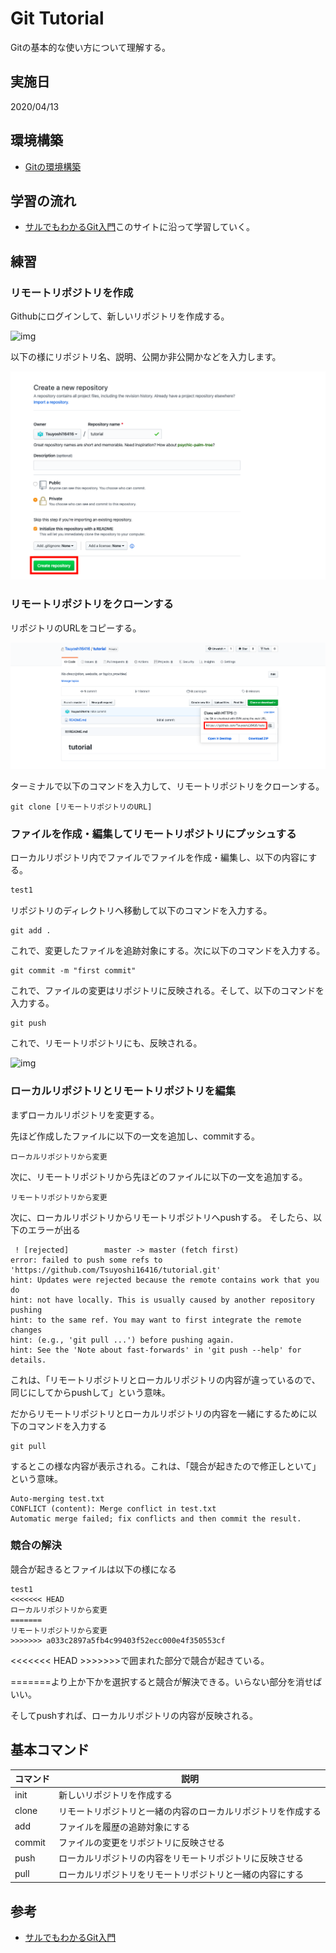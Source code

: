 # Git Tutorial

Gitの基本的な使い方について理解する。

## 実施日

2020/04/13

## 環境構築

- [Gitの環境構築](https://prog-8.com/docs/git-env)

## 学習の流れ

- [サルでもわかるGit入門](https://backlog.com/ja/git-tutorial/)このサイトに沿って学習していく。

## 練習

### リモートリポジトリを作成

Githubにログインして、新しいリポジトリを作成する。

![img](https://github.com/Tsuyoshi16416/GitTutorial/blob/master/img/%E3%82%B9%E3%82%AF%E3%83%AA%E3%83%BC%E3%83%B3%E3%82%B7%E3%83%A7%E3%83%83%E3%83%88%202020-04-12%2015.59.48.png?raw=true)

以下の様にリポジトリ名、説明、公開か非公開かなどを入力します。

![img](https://github.com/ezaki-lab/2020-study/blob/master/git-tutorial/img/%E3%82%B9%E3%82%AF%E3%83%AA%E3%83%BC%E3%83%B3%E3%82%B7%E3%83%A7%E3%83%83%E3%83%88%202020-04-12%2016.00.19.png?raw=true)

### リモートリポジトリをクローンする

リポジトリのURLをコピーする。

![img](https://github.com/ezaki-lab/2020-study/blob/master/git-tutorial/img/%E3%82%B9%E3%82%AF%E3%83%AA%E3%83%BC%E3%83%B3%E3%82%B7%E3%83%A7%E3%83%83%E3%83%88%202020-04-12%2016.40.1.png?raw=true)


ターミナルで以下のコマンドを入力して、リモートリポジトリをクローンする。

```
git clone [リモートリポジトリのURL]
```

### ファイルを作成・編集してリモートリポジトリにプッシュする

ローカルリポジトリ内でファイルでファイルを作成・編集し、以下の内容にする。

```test.txt
test1
```

リポジトリのディレクトリへ移動して以下のコマンドを入力する。

```
git add .
```

これで、変更したファイルを追跡対象にする。次に以下のコマンドを入力する。

```
git commit -m "first commit"
```

これで、ファイルの変更はリポジトリに反映される。そして、以下のコマンドを入力する。

```
git push
```

これで、リモートリポジトリにも、反映される。

![img](https://github.com/Tsuyoshi16416/GitTutorial/blob/master/img/%E3%82%B9%E3%82%AF%E3%83%AA%E3%83%BC%E3%83%B3%E3%82%B7%E3%83%A7%E3%83%83%E3%83%88%202020-04-12%2017.26.01.png?raw=true)

### ローカルリポジトリとリモートリポジトリを編集

まずローカルリポジトリを変更する。

先ほど作成したファイルに以下の一文を追加し、commitする。

```
ローカルリポジトリから変更
```

次に、リモートリポジトリから先ほどのファイルに以下の一文を追加する。

```
リモートリポジトリから変更
```

次に、ローカルリポジトリからリモートリポジトリへpushする。
そしたら、以下のエラーが出る

```
 ! [rejected]        master -> master (fetch first)
error: failed to push some refs to 'https://github.com/Tsuyoshi16416/tutorial.git'
hint: Updates were rejected because the remote contains work that you do
hint: not have locally. This is usually caused by another repository pushing
hint: to the same ref. You may want to first integrate the remote changes
hint: (e.g., 'git pull ...') before pushing again.
hint: See the 'Note about fast-forwards' in 'git push --help' for details.
```

これは、「リモートリポジトリとローカルリポジトリの内容が違っているので、同じにしてからpushして」という意味。

だからリモートリポジトリとローカルリポジトリの内容を一緒にするために以下のコマンドを入力する

```
git pull
```

するとこの様な内容が表示される。これは、「競合が起きたので修正しといて」という意味。

```
Auto-merging test.txt
CONFLICT (content): Merge conflict in test.txt
Automatic merge failed; fix conflicts and then commit the result.
```

### 競合の解決

競合が起きるとファイルは以下の様になる

```
test1
<<<<<<< HEAD
ローカルリポジトリから変更
=======
リモートリポジトリから変更
>>>>>>> a033c2897a5fb4c99403f52ecc000e4f350553cf
```

<<<<<<< HEAD >>>>>>>で囲まれた部分で競合が起きている。

=======より上か下かを選択すると競合が解決できる。いらない部分を消せばいい。

そしてpushすれば、ローカルリポジトリの内容が反映される。



## 基本コマンド
| コマンド | 説明 |
|---|---|
| init | 新しいリポジトリを作成する |
| clone | リモートリポジトリと一緒の内容のローカルリポジトリを作成する |
| add | ファイルを履歴の追跡対象にする |
| commit | ファイルの変更をリポジトリに反映させる |
| push | ローカルリポジトリの内容をリモートリポジトリに反映させる|
| pull | ローカルリポジトリをリモートリポジトリと一緒の内容にする|

## 参考
- [サルでもわかるGit入門](https://backlog.com/ja/git-tutorial/)
